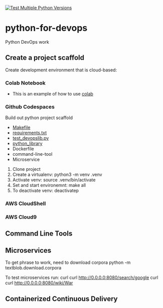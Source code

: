 [![Test Multiple Python Versions](https://github.com/magallardo/python-for-devops/actions/workflows/main.yml/badge.svg)](https://github.com/magallardo/python-for-devops/actions/workflows/main.yml)

# python-for-devops
Python DevOps work

## Create a project scaffold

Create development environment that is cloud-based:
### Colab Notebook

* This is an example of how to use [colab](https://github.com/magallardo/python-for-devops/blob/main/getting_started_python.ipynb)


### Github Codespaces

Build out python project scaffold

* [Makefile](https://github.com/magallardo/python-for-devops/blob/main/Makefile)
* [requirements.txt](https://github.com/magallardo/python-for-devops/blob/main/requirements.txt)
* [test_devopslib.py](https://github.com/magallardo/python-for-devops/blob/main/test_devopslib.py)
* [python_library](https://github.com/magallardo/python-for-devops/blob/main/devopslib)
* Dockerfile
* command-line-tool
* Microservice

1. Clone project
1. Create a virtualenv: python3 -m venv .venv
2. Activate venv: source .venv/bin/activate
3. Set and start environemnt: make all
4. To deactivate venv: deactivatep


### AWS CloudShell
### AWS Cloud9


## Command Line Tools

## Microservices

To get phrase to work, need to download corpora
python -m textblob.download.corpora

To test microservices run:
curl curl http://0.0.0.0:8080/search/google
curl curl http://0.0.0.0:8080/wiki/War



## Containerized Continuous Delivery


